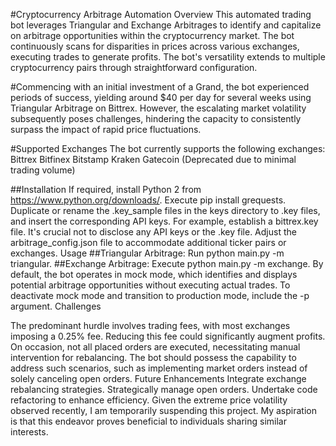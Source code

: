 #Cryptocurrency Arbitrage Automation
Overview
This automated trading bot leverages Triangular and Exchange Arbitrages to identify and capitalize on arbitrage opportunities within the cryptocurrency market. The bot continuously scans for disparities in prices across various exchanges, executing trades to generate profits. The bot's versatility extends to multiple cryptocurrency pairs through straightforward configuration.

#Commencing with an initial investment of a Grand, the bot experienced periods of success, yielding around $40 per day for several weeks using Triangular Arbitrage on Bittrex. However, the escalating market volatility subsequently poses challenges, hindering the capacity to consistently surpass the impact of rapid price fluctuations.

#Supported Exchanges
The bot currently supports the following exchanges:
Bittrex
Bitfinex
Bitstamp
Kraken
Gatecoin (Deprecated due to minimal trading volume)

##Installation
If required, install Python 2 from https://www.python.org/downloads/.
Execute pip install grequests.
Duplicate or rename the .key_sample files in the keys directory to .key files, and insert the corresponding API keys. For example, establish a bittrex.key file. It's crucial not to disclose any API keys or the .key file.
Adjust the arbitrage_config.json file to accommodate additional ticker pairs or exchanges.
Usage
##Triangular Arbitrage: Run python main.py -m triangular.
##Exchange Arbitrage: Execute python main.py -m exchange.
By default, the bot operates in mock mode, which identifies and displays potential arbitrage opportunities without executing actual trades. To deactivate mock mode and transition to production mode, include the -p argument.
Challenges

The predominant hurdle involves trading fees, with most exchanges imposing a 0.25% fee. Reducing this fee could significantly augment profits.
On occasion, not all placed orders are executed, necessitating manual intervention for rebalancing. The bot should possess the capability to address such scenarios, such as implementing market orders instead of solely canceling open orders.
Future Enhancements
Integrate exchange rebalancing strategies.
Strategically manage open orders.
Undertake code refactoring to enhance efficiency.
Given the extreme price volatility observed recently, I am temporarily suspending this project. My aspiration is that this endeavor proves beneficial to individuals sharing similar interests.
